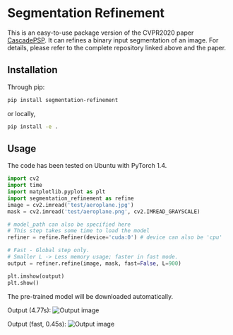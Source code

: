 # Segmentation Refinement

This is an easy-to-use package version of the CVPR2020 paper [CascadePSP](https://github.com/hkchengrex/CascadePSP). It can refines a binary input segmentation of an image. For details, please refer to the complete repository linked above and the paper.

## Installation

Through pip:

```bash
pip install segmentation-refinement
```

or locally, 

```bash
pip install -e .
```

## Usage

The code has been tested on Ubuntu with PyTorch 1.4.

```python
import cv2
import time
import matplotlib.pyplot as plt
import segmentation_refinement as refine
image = cv2.imread('test/aeroplane.jpg')
mask = cv2.imread('test/aeroplane.png', cv2.IMREAD_GRAYSCALE)

# model_path can also be specified here
# This step takes some time to load the model
refiner = refine.Refiner(device='cuda:0') # device can also be 'cpu'

# Fast - Global step only.
# Smaller L -> Less memory usage; faster in fast mode.
output = refiner.refine(image, mask, fast=False, L=900) 

plt.imshow(output)
plt.show()
```

The pre-trained model will be downloaded automatically.

Output (4.77s):
![Output image](test/aeroplane_output.png)

Output (fast, 0.45s):
![Output image](test/aeroplane_output.png)
